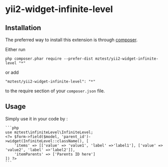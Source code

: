 # yii2-widget-infinite-level

Installation
------------

The preferred way to install this extension is through [composer](http://getcomposer.org/download/).

Either run

```
php composer.phar require --prefer-dist mztest/yii2-widget-infinite-level "*"
```

or add

```
"mztest/yii2-widget-infinite-level": "*"
```

to the require section of your `composer.json` file.

Usage
-----
Simply use it in your code by  :

    ```php
    use mztest\infiniteLevel\InfiniteLevel;
    <?= $form->field($model, 'parent_id')->widget(InfiniteLevel::className(), [
        'items' => [['value' => 'value1', 'label' =>'label1'], ['value' => 'value2', 'label' =>'label2']],
        'itemParents' => ['Parents ID here']
    ]) ?>
    ```